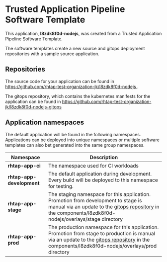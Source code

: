 # Trusted Application Pipeline Software Template

This application, **l8zdk8f0d-nodejs**, was created from a Trusted Application Pipeline Software Template.

The software templates create a new source and gitops deployment repositories with a sample source application. 

## Repositories

The source code for your application can be found in [https://github.com/rhtap-test-organization-jk/l8zdk8f0d-nodejs ](https://github.com/rhtap-test-organization-jk/l8zdk8f0d-nodejs ).
 
The gitops repository, which contains the kubernetes manifests for the application can be found in 
[https://github.com/rhtap-test-organization-jk/l8zdk8f0d-nodejs-gitops ](https://github.com/rhtap-test-organization-jk/l8zdk8f0d-nodejs-gitops ) 

## Application namespaces 

The default application will be found in the following namespaces. Applications can be deployed into unique namespaces or multiple software templates can also bet generated into the same group namespaces.  

|  Namespace   |  Description   |  
| -------- | -------- |
| **rhtap-app-ci** | The namespace used for CI workloads |
| **rhtap-app-development** | The default application during development. Every build will be deployed to this namespace for testing. |
| **rhtap-app-stage** | The staging namespace for this application. Promotion from development to stage is manual via an update to the [gitops repository](https://github.com/rhtap-test-organization-jk/l8zdk8f0d-nodejs-gitops ) in the components/l8zdk8f0d-nodejs/overlays/stage directory |
| **rhtap-app-prod** | The production namespace for this application. Promotion from stage to production is manual via an update to the [gitops repository](https://github.com/rhtap-test-organization-jk/l8zdk8f0d-nodejs-gitops ) in the components/l8zdk8f0d-nodejs/overlays/prod directory |